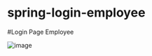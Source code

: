 # spring-login-employee


#Login Page Employee

![image](https://github.com/Softjay10/spring-login-employee/assets/137483242/a2a5a75a-d687-485d-9ba0-7a4033d02645)
